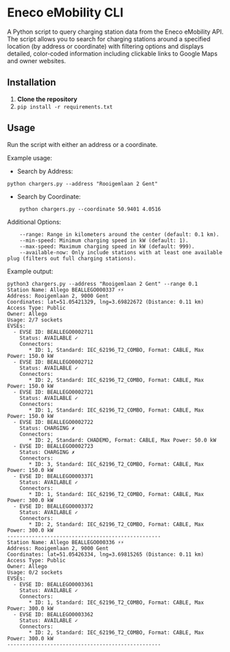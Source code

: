 # Eneco eMobility CLI

A Python script to query charging station data from the Eneco eMobility API. The script allows you to search for charging stations around a specified location (by address or coordinate) with filtering options and displays detailed, color-coded information including clickable links to Google Maps and owner websites.

## Installation

1. **Clone the repository**
2. `pip install -r requirements.txt`

## Usage

Run the script with either an address or a coordinate.

Example usage:

- Search by Address:

```
python chargers.py --address "Rooigemlaan 2 Gent"
```

- Search by Coordinate:

```
    python chargers.py --coordinate 50.9401 4.0516
```

Additional Options:
```
    --range: Range in kilometers around the center (default: 0.1 km).
    --min-speed: Minimum charging speed in kW (default: 1).
    --max-speed: Maximum charging speed in kW (default: 999).
    --available-now: Only include stations with at least one available plug (filters out full charging stations).
```

Example output:

```
python3 chargers.py --address "Rooigemlaan 2 Gent" --range 0.1
Station Name: Allego BEALLEGO000337 ⚡⚡
Address: Rooigemlaan 2, 9000 Gent
Coordinates: lat=51.05421329, lng=3.69822672 (Distance: 0.11 km)
Access Type: Public
Owner: Allego
Usage: 2/7 sockets
EVSEs:
  - EVSE ID: BEALLEGO0002711
    Status: AVAILABLE ✓
    Connectors:
       * ID: 1, Standard: IEC_62196_T2_COMBO, Format: CABLE, Max Power: 150.0 kW
  - EVSE ID: BEALLEGO0002712
    Status: AVAILABLE ✓
    Connectors:
       * ID: 2, Standard: IEC_62196_T2_COMBO, Format: CABLE, Max Power: 150.0 kW
  - EVSE ID: BEALLEGO0002721
    Status: AVAILABLE ✓
    Connectors:
       * ID: 1, Standard: IEC_62196_T2_COMBO, Format: CABLE, Max Power: 150.0 kW
  - EVSE ID: BEALLEGO0002722
    Status: CHARGING ✗
    Connectors:
       * ID: 2, Standard: CHADEMO, Format: CABLE, Max Power: 50.0 kW
  - EVSE ID: BEALLEGO0002723
    Status: CHARGING ✗
    Connectors:
       * ID: 3, Standard: IEC_62196_T2_COMBO, Format: CABLE, Max Power: 150.0 kW
  - EVSE ID: BEALLEGO0003371
    Status: AVAILABLE ✓
    Connectors:
       * ID: 1, Standard: IEC_62196_T2_COMBO, Format: CABLE, Max Power: 300.0 kW
  - EVSE ID: BEALLEGO0003372
    Status: AVAILABLE ✓
    Connectors:
       * ID: 2, Standard: IEC_62196_T2_COMBO, Format: CABLE, Max Power: 300.0 kW
--------------------------------------------------
Station Name: Allego BEALLEGO000336 ⚡⚡
Address: Rooigemlaan 2, 9000 Gent
Coordinates: lat=51.05426334, lng=3.69815265 (Distance: 0.11 km)
Access Type: Public
Owner: Allego
Usage: 0/2 sockets
EVSEs:
  - EVSE ID: BEALLEGO0003361
    Status: AVAILABLE ✓
    Connectors:
       * ID: 1, Standard: IEC_62196_T2_COMBO, Format: CABLE, Max Power: 300.0 kW
  - EVSE ID: BEALLEGO0003362
    Status: AVAILABLE ✓
    Connectors:
       * ID: 2, Standard: IEC_62196_T2_COMBO, Format: CABLE, Max Power: 300.0 kW
--------------------------------------------------
```
